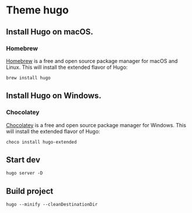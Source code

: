 # Theme hugo

## Install Hugo on macOS.

### Homebrew 
[Homebrew](https://brew.sh/) is a free and open source package manager for macOS and Linux. This will install the extended flavor of Hugo:

```
brew install hugo
```
## Install Hugo on Windows.

### Chocolatey 
[Chocolatey](https://chocolatey.org/) is a free and open source package manager for Windows. This will install the extended flavor of Hugo:

```
choco install hugo-extended
```

## Start dev

```
hugo server -D
```

## Build project
```
hugo --minify --cleanDestinationDir 
```
